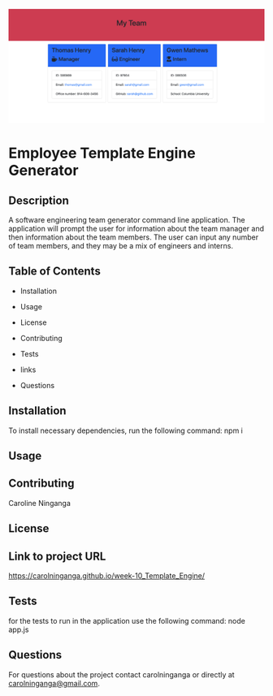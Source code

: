 

![](Screen%20Shot%202020-06-08%20at%203.49.20%20PM.png)

# Employee Template Engine Generator

## Description
A software engineering team generator command line application. The application will prompt the user for information about the team manager and then information about the team members. The user can input any number of team members, and they may be a mix of engineers and interns.

## Table of Contents

* Installation

* Usage

* License

* Contributing

* Tests

* links

* Questions

## Installation

To install necessary dependencies, run the following command:
npm i

## Usage


## Contributing 
Caroline Ninganga

## License


## Link to project URL
https://carolninganga.github.io/week-10_Template_Engine/

## Tests

for the tests to run in the application use the following command:
node app.js

## Questions

For questions about the project contact carolninganga or directly at carolninganga@gmail.com.

